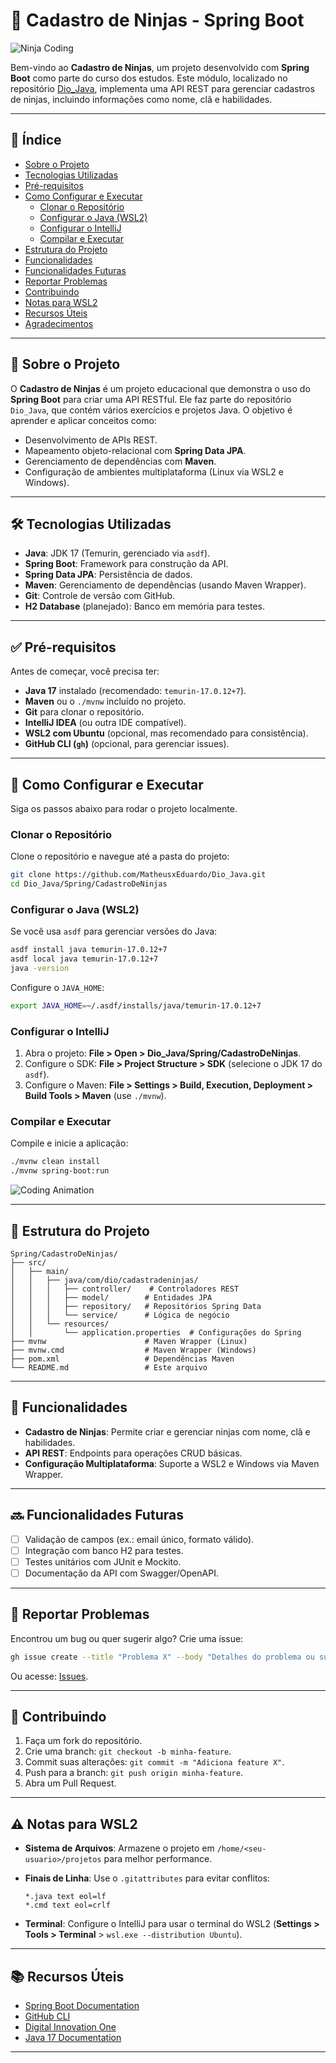 # 🥷 Cadastro de Ninjas - Spring Boot

![Ninja Coding](https://media0.giphy.com/media/v1.Y2lkPTc5MGI3NjExYmtyZDF4NDFydnl1MjZrcnpmZ2h3MTFveHIyanlhNWhmZ255dWtvaCZlcD12MV9pbnRlcm5hbF9naWZfYnlfaWQmY3Q9Zw/12775LeUHMZjNu/giphy.gif)

Bem-vindo ao **Cadastro de Ninjas**, um projeto desenvolvido com **Spring Boot** como parte do curso dos estudos. Este módulo, localizado no repositório [Dio_Java](https://github.com/MatheusxEduardo/Dio_Java), implementa uma API REST para gerenciar cadastros de ninjas, incluindo informações como nome, clã e habilidades.

---

## 📑 Índice

- [Sobre o Projeto](#sobre-o-projeto)
- [Tecnologias Utilizadas](#tecnologias-utilizadas)
- [Pré-requisitos](#pré-requisitos)
- [Como Configurar e Executar](#como-configurar-e-executar)
  - [Clonar o Repositório](#clonar-o-repositório)
  - [Configurar o Java (WSL2)](#configurar-o-java-wsl2)
  - [Configurar o IntelliJ](#configurar-o-intellij)
  - [Compilar e Executar](#compilar-e-executar)
- [Estrutura do Projeto](#estrutura-do-projeto)
- [Funcionalidades](#funcionalidades)
- [Funcionalidades Futuras](#funcionalidades-futuras)
- [Reportar Problemas](#reportar-problemas)
- [Contribuindo](#contribuindo)
- [Notas para WSL2](#notas-para-wsl2)
- [Recursos Úteis](#recursos-úteis)
- [Agradecimentos](#agradecimentos)

---

## 📖 Sobre o Projeto

O **Cadastro de Ninjas** é um projeto educacional que demonstra o uso do **Spring Boot** para criar uma API RESTful. Ele faz parte do repositório `Dio_Java`, que contém vários exercícios e projetos Java. O objetivo é aprender e aplicar conceitos como:

- Desenvolvimento de APIs REST.
- Mapeamento objeto-relacional com **Spring Data JPA**.
- Gerenciamento de dependências com **Maven**.
- Configuração de ambientes multiplataforma (Linux via WSL2 e Windows).

---

## 🛠️ Tecnologias Utilizadas

- **Java**: JDK 17 (Temurin, gerenciado via `asdf`).
- **Spring Boot**: Framework para construção da API.
- **Spring Data JPA**: Persistência de dados.
- **Maven**: Gerenciamento de dependências (usando Maven Wrapper).
- **Git**: Controle de versão com GitHub.
- **H2 Database** (planejado): Banco em memória para testes.

---

## ✅ Pré-requisitos

Antes de começar, você precisa ter:

- **Java 17** instalado (recomendado: `temurin-17.0.12+7`).
- **Maven** ou o `./mvnw` incluído no projeto.
- **Git** para clonar o repositório.
- **IntelliJ IDEA** (ou outra IDE compatível).
- **WSL2 com Ubuntu** (opcional, mas recomendado para consistência).
- **GitHub CLI (`gh`)** (opcional, para gerenciar issues).

---

## 🚀 Como Configurar e Executar

Siga os passos abaixo para rodar o projeto localmente.

### Clonar o Repositório

Clone o repositório e navegue até a pasta do projeto:

```bash
git clone https://github.com/MatheusxEduardo/Dio_Java.git
cd Dio_Java/Spring/CadastroDeNinjas
```

### Configurar o Java (WSL2)

Se você usa `asdf` para gerenciar versões do Java:

```bash
asdf install java temurin-17.0.12+7
asdf local java temurin-17.0.12+7
java -version
```

Configure o `JAVA_HOME`:

```bash
export JAVA_HOME=~/.asdf/installs/java/temurin-17.0.12+7
```

### Configurar o IntelliJ

1. Abra o projeto: **File > Open > Dio_Java/Spring/CadastroDeNinjas**.
2. Configure o SDK: **File > Project Structure > SDK** (selecione o JDK 17 do `asdf`).
3. Configure o Maven: **File > Settings > Build, Execution, Deployment > Build Tools > Maven** (use `./mvnw`).

### Compilar e Executar

Compile e inicie a aplicação:

```bash
./mvnw clean install
./mvnw spring-boot:run
```

![Coding Animation](https://media.giphy.com/media/LmNwrBhejkK9EFP504/giphy.gif)

---

## 📂 Estrutura do Projeto

```plaintext
Spring/CadastroDeNinjas/
├── src/
│   ├── main/
│   │   ├── java/com/dio/cadastradeninjas/
│   │   │   ├── controller/    # Controladores REST
│   │   │   ├── model/        # Entidades JPA
│   │   │   ├── repository/   # Repositórios Spring Data
│   │   │   └── service/      # Lógica de negócio
│   │   └── resources/
│   │       └── application.properties  # Configurações do Spring
├── mvnw                      # Maven Wrapper (Linux)
├── mvnw.cmd                  # Maven Wrapper (Windows)
├── pom.xml                   # Dependências Maven
└── README.md                 # Este arquivo
```

---

## 🌟 Funcionalidades

- **Cadastro de Ninjas**: Permite criar e gerenciar ninjas com nome, clã e habilidades.
- **API REST**: Endpoints para operações CRUD básicas.
- **Configuração Multiplataforma**: Suporte a WSL2 e Windows via Maven Wrapper.

---

## 🔜 Funcionalidades Futuras

- [ ] Validação de campos (ex.: email único, formato válido).
- [ ] Integração com banco H2 para testes.
- [ ] Testes unitários com JUnit e Mockito.
- [ ] Documentação da API com Swagger/OpenAPI.

---

## 🐞 Reportar Problemas

Encontrou um bug ou quer sugerir algo? Crie uma issue:

```bash
gh issue create --title "Problema X" --body "Detalhes do problema ou sugestão."
```

Ou acesse: [Issues](https://github.com/MatheusxEduardo/Dio_Java/issues).

---

## 🤝 Contribuindo

1. Faça um fork do repositório.
2. Crie uma branch: `git checkout -b minha-feature`.
3. Commit suas alterações: `git commit -m "Adiciona feature X"`.
4. Push para a branch: `git push origin minha-feature`.
5. Abra um Pull Request.

---

## ⚠️ Notas para WSL2

- **Sistema de Arquivos**: Armazene o projeto em `/home/<seu-usuario>/projetos` para melhor performance.
- **Finais de Linha**: Use o `.gitattributes` para evitar conflitos:

  ```plaintext
  *.java text eol=lf
  *.cmd text eol=crlf
  ```

- **Terminal**: Configure o IntelliJ para usar o terminal do WSL2 (**Settings > Tools > Terminal** > `wsl.exe --distribution Ubuntu`).

---

## 📚 Recursos Úteis

- [Spring Boot Documentation](https://spring.io/projects/spring-boot)
- [GitHub CLI](https://cli.github.com)
- [Digital Innovation One](https://dio.me)
- [Java 17 Documentation](https://docs.oracle.com/en/java/javase/17/)

---
